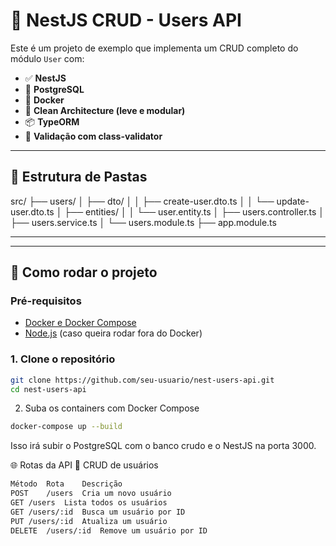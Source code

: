# 🧠 NestJS CRUD - Users API

Este é um projeto de exemplo que implementa um CRUD completo do módulo `User` com:

- ✅ **NestJS**
- 🐘 **PostgreSQL**
- 🐳 **Docker**
- 🧼 **Clean Architecture (leve e modular)**
- 📦 **TypeORM**
- 🧪 **Validação com class-validator**

---

## 📁 Estrutura de Pastas

src/ ├── users/ │ ├── dto/ │ │ ├── create-user.dto.ts │ │ └── update-user.dto.ts │ ├── entities/ │ │ └── user.entity.ts │ ├── users.controller.ts │ ├── users.service.ts │ └── users.module.ts ├── app.module.ts

---

---

## 🚀 Como rodar o projeto

### Pré-requisitos

- [Docker e Docker Compose](https://www.docker.com/)
- [Node.js](https://nodejs.org) (caso queira rodar fora do Docker)

### 1. Clone o repositório

```bash
git clone https://github.com/seu-usuario/nest-users-api.git
cd nest-users-api
```

2. Suba os containers com Docker Compose

```bash
docker-compose up --build
```

Isso irá subir o PostgreSQL com o banco crudo e o NestJS na porta 3000.

🌐 Rotas da API
🔄 CRUD de usuários

```bash
Método	Rota	Descrição
POST	/users	Cria um novo usuário
GET	/users	Lista todos os usuários
GET	/users/:id	Busca um usuário por ID
PUT	/users/:id	Atualiza um usuário
DELETE	/users/:id	Remove um usuário por ID
```
